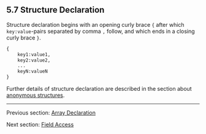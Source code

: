 ## 5.7 Structure Declaration

Structure declaration begins with an opening curly brace `{` after which `key:value`-pairs separated by comma `,` follow, and which ends in a closing curly brace `}`.

```haxe
{
	key1:value1,
	key2:value2,
	...
	keyN:valueN
}
```
Further details of structure declaration are described in the section about [anonymous structures](2.5-Anonymous_Structure.md).

---

Previous section: [Array Declaration](5.6-Array_Declaration.md)

Next section: [Field Access](5.8-Field_Access.md)